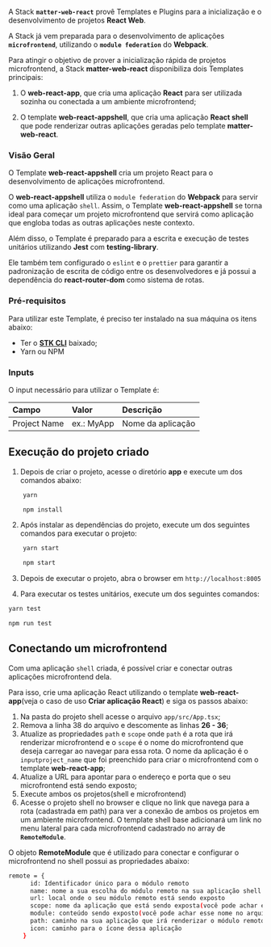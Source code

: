 A Stack **`matter-web-react`** provê Templates e Plugins para a inicialização e o desenvolvimento de projetos **React Web**. 

A Stack já vem preparada para o desenvolvimento de aplicações **`microfrontend`**, utilizando o **`module federation`** do **Webpack**. 

Para atingir o objetivo de prover a inicialização rápida de projetos microfrontend, a Stack **matter-web-react** disponibiliza dois Templates principais:

1. O **web-react-app**, que cria uma aplicação **React** para ser utilizada sozinha ou conectada a um ambiente microfrontend;

2. O template **web-react-appshell**, que cria uma aplicação **React shell** que pode renderizar outras aplicações geradas pelo template **matter-web-react**.

### **Visão Geral**  

O Template **web-react-appshell** cria um projeto React para o desenvolvimento de aplicações microfrontend.  

O **web-react-appshell** utiliza o `module federation` do **Webpack** para servir como uma aplicação `shell`. Assim, o Template **web-react-appshell** se torna ideal para começar um projeto microfrontend que servirá como aplicação que engloba todas as outras aplicações neste contexto.

Além disso, o Template é preparado para a escrita e execução de testes unitários utilizando **Jest** com **testing-library**. 

Ele também tem configurado o `eslint` e o `prettier` para garantir a padronização de escrita de código entre os desenvolvedores e já possui a dependência do **react-router-dom** como sistema de rotas.

### **Pré-requisitos**  
Para utilizar este Template, é preciso ter instalado na sua máquina os itens abaixo:  

- Ter o [**STK CLI**](https://stackspot.com.br/) baixado;  
- Yarn ou NPM

### Inputs

O input necessário para utilizar o Template é:

| **Campo**    | **Valor**  | **Descrição**     |
| :----------- | :--------- | :---------------- |
| Project Name | ex.: MyApp | Nome da aplicação |

## Execução do projeto criado

1. Depois de criar o projeto, acesse o diretório **app** e execute um dos comandos abaixo:  

```bash
    yarn
```

```bash
    npm install
```

2. Após instalar as dependências do projeto, execute um dos seguintes comandos para executar o projeto:

```bash
    yarn start
```

```bash
    npm start
```

3. Depois de executar o projeto, abra o browser em `http://localhost:8005`

4. Para executar os testes unitários, execute um dos seguintes comandos:  

```bash
yarn test
```

```bash
npm run test
```

## Conectando um microfrontend

Com uma aplicação `shell` criada, é possível criar e conectar outras aplicações microfrontend dela. 

Para isso, crie uma aplicação React utilizando o template **web-react-app**(veja o caso de uso **Criar aplicação React**) e siga os passos abaixo:

1. Na pasta do projeto shell acesse o arquivo `app/src/App.tsx`;
2. Remova a linha 38 do arquivo e descomente as linhas **26 - 36**;  
3. Atualize as propriedades `path` e `scope` onde `path` é a rota que irá renderizar microfrontend e o `scope` é o nome do microfrontend que deseja carregar ao navegar para essa rota. O nome da aplicação é o `inputproject_name` que foi preenchido para criar o microfrontend com o template **web-react-app**;  
4. Atualize a URL para apontar para o endereço e porta que o seu microfrontend está sendo exposto;  
5. Execute ambos os projetos(shell e microfrontend)
6. Acesse o projeto shell no browser e clique no link que navega para a rota (cadastrada em path) para ver a conexão de ambos os projetos em um ambiente microfrontend. O template shell base adicionará um link no menu lateral para cada microfrontend cadastrado no array de **`RemoteModule`**.

O objeto **RemoteModule** que é utilizado para conectar e configurar o microfrontend no shell possui as propriedades abaixo:  

```bash
remote = {
      id: Identificador único para o módulo remoto
      name: nome a sua escolha do módulo remoto na sua aplicação shell
      url: local onde o seu módulo remoto está sendo exposto
      scope: nome da aplicação que está sendo exposta(você pode achar esse nome no arquivo webpack.config.js no plugin ModuleFederationPlugin)
      module: conteúdo sendo exposto(você pode achar esse nome no arquivo webpack.config.js in ModuleFederationPlugin )
      path: caminho na sua aplicação que irá renderizar o módulo remoto
      icon: caminho para o ícone dessa aplicação
    }
```
